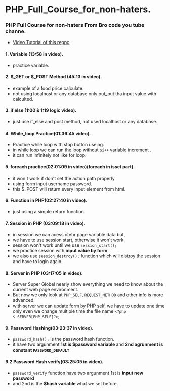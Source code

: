 # PHP_Full_Course_for_non-haters.
### PHP Full Course for non-haters From Bro code you tube channe.
- [Video Tutorial of this reppo](https://youtu.be/zZ6vybT1HQs?si=Tduc5vDxj-vLaZMG).
#### 1. Variable (13:58 in video).
- practice variable.
#### 2. $_GET or $_POST Method (45:13 in video).
- example of a food price calculate.
- not using localhost or any database only out_put tha input value with calculted.
#### 3. if else (1:00 & 1:19 logic video).
- just use if_else and post method, not used localhost or any database.
#### 4. While_loop Practice(01:36:45 video).
- Practice while loop with stop button useing.
- in while loop we can run the loop without `$i++` variable increment .
- it can run infinitely not like for loop.
#### 5. foreach practice(02:01:09 in video)(foreach in isset part).
- it won't work if don't set the action path properly.
- using form input username password.
- this $_POST will return every input element from html.
#### 6. Function in PHP(02:27:40 in video).
- just using a simple return function.
#### 7. Session in PHP (03:09:18 in video).
- in session we can acess otehr page variable data but,
- we have to use session start, otherwise it won't work.
- session won't work until we use `session_start();`
- we practice session with <b> input value by form </b>
- we also use `session_destroy();` function which will distroy the session and have to login again.
#### 8. Server in PHP (03:17:05 in video).
- Server Super Globel nearly show everything we need to know about the current web page environment.
- But now we only look at `PHP_SELF`, `REQUEST_METHOD` and other info is more advanced.
- with server we can update form by PHP self, we have to update one time only even we change multiple time the file name `<?php $_SERVER[PHP_SELF]?>`;
#### 9. Password Hashing(03:23:37 in video).
- `password_hash();` is the password hash function. 
- it have two argunment <b> 1st is $password variable </b> and <b> 2nd agrunment is constant `PASSWORD_DEFAULT` </b>
#### 9.2  Password Hash verify(03:25:05 in video).
- `password_verify` function have two argunment 1st is <b> input new password </b>
- and 2nd is the <b> $hash variable </b> what we set before.